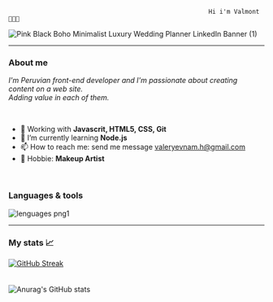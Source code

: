                                                            Hi i'm Valmont 👩‍💻👋

![Pink Black Boho Minimalist Luxury Wedding Planner LinkedIn Banner (1)](https://user-images.githubusercontent.com/108588943/220026526-1643395e-6ae9-417a-91db-cbfb217750ef.png)


---

### About me 

_I'm Peruvian front-end developer and I'm passionate about creating content on a web site. <br>
Adding value in each of them._

<br>

- 🔭 Working with **Javascrit, HTML5, CSS, Git**
- 🌱 I’m currently learning **Node.js**
- 📫 How to reach me:  send me message [valeryevnam.h@gmail.com](url)
- 💄 Hobbie: **Makeup Artist**

<br>

### Languages & tools

![lenguages png1](https://user-images.githubusercontent.com/108588943/220473863-088ebefc-8966-49f2-ad58-b88827a94005.png)


---


### My stats 📈
[![GitHub Streak](http://github-readme-streak-stats.herokuapp.com?user=valmontx&theme=dark&hide_border=true)](https://git.io/streak-stats) 
<br>
<br>
<br>
![Anurag's GitHub stats](https://github-readme-stats.vercel.app/api?username=Valmontx&show_icons=true&theme=radical)
